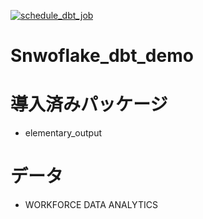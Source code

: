 [![schedule_dbt_job](https://github.com/Mya-mori/Snwoflake_dbt_demo/actions/workflows/schedule.yml/badge.svg?branch=main)](https://github.com/Mya-mori/Snwoflake_dbt_demo/actions/workflows/schedule.yml)

# Snwoflake_dbt_demo

# 導入済みパッケージ
- elementary_output

# データ
- WORKFORCE DATA ANALYTICS
